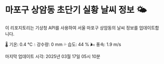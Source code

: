 
# 마포구 상암동 초단기 실황 날씨 정보 🌤️

이 리포지토리는 기상청 API를 사용하여 서울 마포구 상암동의 날씨 정보를 업데이트합니다. 

🌡️ 기온: 0.4 ℃
💧 강수량: 0 mm
💦 습도: 44 %
🌬️ 풍속: 1.9 m/s

마지막 업데이트 시각: 2025년 03월 17일 05시 10분    
